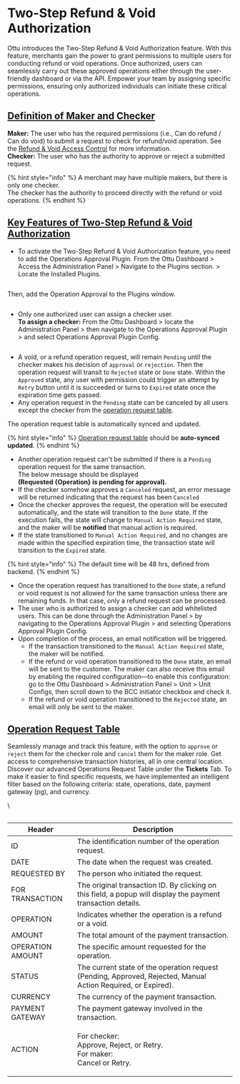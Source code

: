 # Two-Step Refund & Void Authorization

Ottu introduces the Two-Step Refund & Void Authorization feature. With this feature, merchants gain the power to grant permissions to multiple users for conducting refund or void operations. Once authorized, users can seamlessly carry out these approved operations either through the user-friendly dashboard or via the API. Empower your team by assigning specific permissions, ensuring only authorized individuals can initiate these critical operations.

## [Definition of Maker and Checker](two-step-refund-and-void-authorization.md#definition-of-maker-and-checker)

**Maker:** The user who has the required permissions (i.e., Can do refund / Can do void) to submit a request to check for refund/void operation. See the [Refund & Void Access Control](refund-and-void-access-control.md) for more information.\
**Checker:** The user who has the authority to approve or reject a submitted request.

{% hint style="info" %}
A merchant may have multiple makers, but there is only one checker.\
The checker has the authority to proceed directly with the refund or void operations.
{% endhint %}

## [Key Features of Two-Step Refund & Void Authorization](two-step-refund-and-void-authorization.md#key-features-of-two-step-refund-and-void-authorization)

* To activate the Two-Step Refund & Void Authorization feature, you need to add the Operations Approval Plugin. From the Ottu Dashboard > Access the Administration Panel > Navigate to the Plugins section. > Locate the Installed Plugins.

<figure><img src="../../../.gitbook/assets/installed_plugins.png" alt=""><figcaption></figcaption></figure>

Then, add the Operation Approval to the Plugins window.&#x20;

<figure><img src="../../../.gitbook/assets/activate_request.png" alt=""><figcaption></figcaption></figure>

* Only one authorized user can assign a checker user. \
  **To assign a checker:** From the Ottu Dashboard > locate the Administration Panel > then navigate to the Operations Approval Plugin > and select Operations Approval Plugin Config.

<figure><img src="../../../.gitbook/assets/Assign_checker (1).png" alt=""><figcaption></figcaption></figure>

* A void, or a refund operation request, will remain `Pending` until the checker makes his decision of `approval` or `rejection`. Then the operation request will transit to `Rejected` state or `Done` state. Within the `Approved` state, any user with permission could trigger an attempt by `Retry` button until it is succeeded or turns to `Expired` state once the expiration time gets passed.
* Any operation request in the `Pending` state can be canceled by all users except the checker from the [operation request table](two-step-refund-and-void-authorization.md#operation-request-table).

The operation request table is automatically synced and updated.

{% hint style="info" %}
[Operation request table](two-step-refund-and-void-authorization.md#operation-request-table) should be **auto-synced updated**.
{% endhint %}

* Another operation request can't be submitted if there is a `Pending` operation request for the same transaction.\
  The below message should be displayed\
  **(Requested {Operation} is pending for approval).**
* If the checker somehow approves a `Canceled` request, an error message will be returned indicating that the request has been `Canceled`
* Once the checker approves the request, the operation will be executed automatically, and the state will transition to the `Done` state. If the execution fails, the state will change to `Manual Action Required` state, and the maker will be **notified** that manual action is required.
* If the state transitioned to `Manual Action Required`, and no changes are made within the specified expiration time, the transaction state will transition to the `Expired` state.

{% hint style="info" %}
The default time will be 48 hrs, defined from backend.
{% endhint %}

* Once the operation request has transitioned to the `Done` state, a refund or void request is not allowed for the same transaction unless there are remaining funds. In that case, only a refund request can be processed.
* The user who is authorized to assign a checker can add whitelisted users. This can be done through the Administration Panel > by navigating to the Operations Approval Plugin > and selecting Operations Approval Plugin Config.
* Upon completion of the process, an email notification will be triggered.
  * If the transaction transitioned to the `Manual Action Required` state, the maker will be notified.
  * If the refund or void operation transitioned to the `Done` state, an email will be sent to the customer. The maker can also receive this email by enabling the required configuration—to enable this configuration: go to the Ottu Dashboard > Administration Panel > Unit > Unit Configs, then scroll down to the BCC initiator checkbox and check it.
  * If the refund or void operation transitioned to the `Rejected` state, an email will only be sent to the maker.

## [**Operation Request Table**](two-step-refund-and-void-authorization.md#operation-request-table)

Seamlessly manage and track this feature, with the option to `approve` or `reject` them for the checker role and `cancel` them for the maker role. Get access to comprehensive transaction histories, all in one central location. Discover our advanced Operations Request Table under the **Tickets** Tab. To make it easier to find specific requests, we have implemented an intelligent filter based on the following criteria: state, operations, date, payment gateway (pg), and currency.

\


<figure><img src="../../../.gitbook/assets/Operations_Requests.png" alt=""><figcaption></figcaption></figure>

| Header           | Description                                                                                                   |
| ---------------- | ------------------------------------------------------------------------------------------------------------- |
| ID               | The identification number of the operation request.                                                           |
| DATE             | The date when the request was created.                                                                        |
| REQUESTED BY     | The person who initiated the request.                                                                         |
| FOR TRANSACTION  | The original transaction ID. By clicking on this field, a popup will display the payment transaction details. |
| OPERATION        | Indicates whether the operation is a refund or a void.                                                        |
| AMOUNT           | The total amount of the payment transaction.                                                                  |
| OPERATION AMOUNT | The specific amount requested for the operation.                                                              |
| STATUS           | The current state of the operation request (Pending, Approved, Rejected, Manual Action Required, or Expired). |
| CURRENCY         | The currency of the payment transaction.                                                                      |
| PAYMENT GATEWAY  | The payment gateway involved in the transaction.                                                              |
| ACTION           | <p>For checker:<br>Approve, Reject, or Retry.<br>For maker:<br>Cancel or Retry.</p>                           |

##
